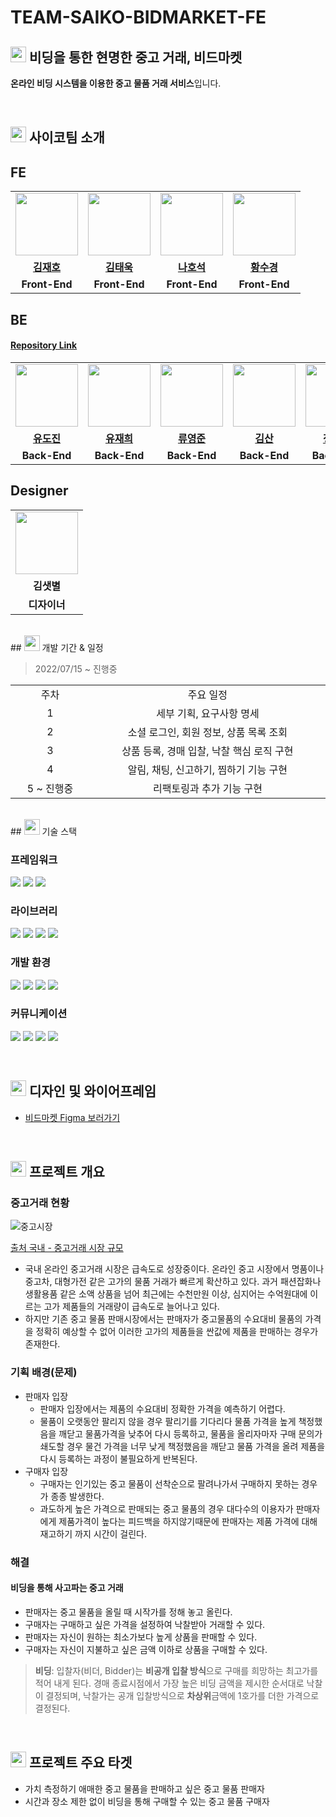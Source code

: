 # TEAM-SAIKO-BIDMARKET-FE

## <img height="25px" src="https://user-images.githubusercontent.com/50071076/184506573-ed624123-2e8f-430c-9165-0bce79d1e13d.png" /> 비딩을 통한 현명한 중고 거래, 비드마켓

**온라인 비딩 시스템을 이용한 중고 물품 거래 서비스**입니다.

<br/>

## <img height="25px" src="https://user-images.githubusercontent.com/50071076/184506573-ed624123-2e8f-430c-9165-0bce79d1e13d.png" /> 사이코팀 소개

## FE

<table>
  <tr>
    <td>
      <a href="https://github.com/wogha95">
        <img src="https://avatars.githubusercontent.com/u/75886763?v=4" width="100px" />
      </a>
    </td>
    <td>
      <a href="https://github.com/taewook1">
        <img src="https://avatars.githubusercontent.com/u/67237560?v=4" width="100px" />
      </a>
    </td>
    <td>
      <a href="https://github.com/HoseokNa">
        <img src="https://avatars.githubusercontent.com/u/16220817?v=4" width="100px" />
      </a>
    </td>
    <td>
      <a href="https://github.com/sukyeongh">
        <img src="https://avatars.githubusercontent.com/u/50071076?v=4" width="100px" />
      </a>
    </td>
  </tr>
  <tr>
    <td align="center"><b><a href="https://github.com/wogha95">김재호</a></b></td>
    <td align="center"><b><a href="https://github.com/taewook1">김태욱</a></b></td>
    <td align="center"><b><a href="https://github.com/HoseokNa">나호석</a></b></td>
    <td align="center"><b><a href="https://github.com/sukyeongh">황수경</a></b></td>
  </tr>
  <tr>
    <td align="center"><b>Front-End</b></td>
    <td align="center"><b>Front-End</b></td>
    <td align="center"><b>Front-End</b></td>
    <td align="center"><b>Front-End</b></td>
  </tr>
</table>

## BE

#### [Repository Link](https://github.com/prgrms-web-devcourse/Team-Saiko-BidMarket-BE)

<table>
  <tr>
    <td>
      <a href="https://github.com/dojinyou">
        <img src="https://avatars.githubusercontent.com/u/61923768?v=4" width="100px" />
      </a>
    </td>
    <td>
      <a href="https://github.com/UJ15">
        <img src="https://avatars.githubusercontent.com/u/57293011?v=4" width="100px" />
      </a>
    </td>
    <td>
      <a href="https://github.com/ecvheo1">
        <img src="https://avatars.githubusercontent.com/u/78195316?v=4" width="100px" />
      </a>
    </td>
    <td>
      <a href="https://github.com/waterfogSW">
        <img src="https://avatars.githubusercontent.com/u/28651727?v=4" width="100px" />
      </a>
    </td>
    <td>
      <a href="https://github.com/gkdud583">
        <img src="https://avatars.githubusercontent.com/u/60775067?v=4" width="100px" />
      </a>
    </td>
  </tr>
   <tr>
    <td align="center"><b><a href="https://github.com/dojinyou">유도진</a></b></td>
    <td align="center"><b><a href="https://github.com/UJ15">유재희</a></b></td>
    <td align="center"><b><a href="https://github.com/ecvheo1">류영준</a></b></td>
    <td align="center"><b><a href="https://github.com/waterfogSW">김산</a></b></td>
    <td align="center"><b><a href="https://github.com/gkdud583">정하영</a></b></td>
  </tr>
  <tr>
    <td align="center"><b>Back-End</b></td>
    <td align="center"><b>Back-End</b></td>
    <td align="center"><b>Back-End</b></td>
    <td align="center"><b>Back-End</b></td>
    <td align="center"><b>Back-End</b></td>
  </tr>
</table>

## Designer

<table>
  <tr>
    <td>
      <img src="https://ca.slack-edge.com/T03S7V29UPJ-U03RX12ESP3-86a11c76c0d2-512" width="100px" />
    </td>
  </tr>
   <tr>
    <td align="center"><b>김샛별</b></td>
  </tr>
  <tr>
    <td align="center"><b>디자이너</b></td>
  </tr>
</table>

<br/>
## <img height="25px" src="https://user-images.githubusercontent.com/50071076/184506573-ed624123-2e8f-430c-9165-0bce79d1e13d.png" /> 개발 기간 & 일정

> 2022/07/15 ~ 진행중

<table>
  <tr>
    <td align="center" width="150px">주차</td>
    <td align="center" width="500px">주요 일정</td>
  </tr>
  <tr>
    <td align="center">1</td>
    <td align="center">세부 기획, 요구사항 명세</td>
  </tr>
  <tr>
    <td align="center">2</td>
    <td align="center">소셜 로그인, 회원 정보, 상품 목록 조회</td>
  </tr>
  <tr>
    <td align="center">3</td>
    <td align="center">상품 등록, 경매 입찰, 낙찰 핵심 로직 구현</td>
  </tr>
  <tr>
    <td align="center">4</td>
    <td align="center">알림, 채팅, 신고하기, 찜하기 기능 구현</td>
  </tr>
  <tr>
    <td align="center">5 ~ 진행중</td>
    <td align="center">리팩토링과 추가 기능 구현</td>
  </tr>
</table>

<br/>
## <img height="25px" src="https://user-images.githubusercontent.com/50071076/184506573-ed624123-2e8f-430c-9165-0bce79d1e13d.png" /> 기술 스택

### 프레임워크

<img src="https://img.shields.io/badge/Typescript-4.7.4-3776AB?style=for-the-badge"> <img src="https://img.shields.io/badge/React-18.2.0-61DAFB?style=for-the-badge"> <img src="https://img.shields.io/badge/Next.js-12.2.3-000000?style=for-the-badge">

### 라이브러리

<img src="https://img.shields.io/badge/React Query-4.0.10-FF4154?style=for-the-badge"> <img src="https://img.shields.io/badge/Eslint-8.20.0-4B32C3?style=for-the-badge"> <img src="https://img.shields.io/badge/Prettier-2.7.1-F7B93E?style=for-the-badge"> <img src="https://img.shields.io/badge/Chakra UI-2.0.4-319795?style=for-the-badge">

### 개발 환경

<img src="https://img.shields.io/badge/VSCODE-007ACC?style=for-the-badge&logo=visual studio code&logoColor=white"> <img src="https://img.shields.io/badge/NPM-^8-CB3837?style=for-the-badge"> <img src="https://img.shields.io/badge/Node.js-^16-339933?style=for-the-badge"> <img src="https://img.shields.io/badge/Webpack-^5-8DD6F9?style=for-the-badge">

### 커뮤니케이션

<img src="https://img.shields.io/badge/Notion-000000?style=for-the-badge&logo=Notion&logoColor=white"> <img src="https://img.shields.io/badge/Slack-4A154B?style=for-the-badge&logo=Slack&logoColor=white"> <img src="https://img.shields.io/badge/Discord-5865F2?style=for-the-badge&logo=Discord&logoColor=white"> <img src="https://img.shields.io/badge/Figma-F24E1E?style=for-the-badge&logo=Discord&logoColor=white">

<br />

## <img height="25px" src="https://user-images.githubusercontent.com/50071076/184506573-ed624123-2e8f-430c-9165-0bce79d1e13d.png" /> 디자인 및 와이어프레임

- [비드마켓 Figma 보러가기](https://www.figma.com/file/bKGr5M3qtpqkE9FRBq6Sax/%EB%B9%84%EB%93%9C%EB%A7%88%EC%BC%93?node-id=0%3A1)

<br />

## <img height="25px" src="https://user-images.githubusercontent.com/50071076/184506573-ed624123-2e8f-430c-9165-0bce79d1e13d.png" /> 프로젝트 개요

### 중고거래 현황

![중고시장](https://thumb.mt.co.kr/06/2021/08/2021080212122825737_1.jpg/dims/optimize/)

[출처 국내 - 중고거래 시장 규모](https://news.mt.co.kr/mtview.php?no=2021080212122825737)

- 국내 온라인 중고거래 시장은 급속도로 성장중이다. 온라인 중고 시장에서 명품이나 중고차, 대형가전 같은 고가의 물품 거래가 빠르게 확산하고 있다. 과거 패션잡화나 생활용품 같은 소액 상품을 넘어 최근에는 수천만원 이상, 심지어는 수억원대에 이르는 고가 제품들의 거래량이 급속도로 늘어나고 있다.
- 하지만 기존 중고 물품 판매시장에서는 판매자가 중고물품의 수요대비 물품의 가격을 정확히 예상할 수 없어 이러한 고가의 제품들을 싼값에 제품을 판매하는 경우가 존재한다.

### 기획 배경(문제)

- 판매자 입장
  - 판매자 입장에서는 제품의 수요대비 정확한 가격을 예측하기 어렵다.
  - 물품이 오랫동안 팔리지 않을 경우 팔리기를 기다리다 물품 가격을 높게 책정했음을 깨닫고 물품가격을 낮추어 다시 등록하고, 물품을 올리자마자 구매 문의가 쇄도할 경우 물건 가격을 너무 낮게 책정했음을 깨닫고 물품 가격을 올려 제품을 다시 등록하는 과정이 불필요하게 반복된다.
- 구매자 입장
  - 구매자는 인기있는 중고 물품이 선착순으로 팔려나가서 구매하지 못하는 경우가 종종 발생한다.
  - 과도하게 높은 가격으로 판매되는 중고 물품의 경우 대다수의 이용자가 판매자에게 제품가격이 높다는 피드백을 하지않기때문에 판매자는 제품 가격에 대해 재고하기 까지 시간이 걸린다.

### 해결

#### 비딩을 통해 사고파는 중고 거래

- 판매자는 중고 물품을 올릴 때 시작가를 정해 놓고 올린다.
- 구매자는 구매하고 싶은 가격을 설정하여 낙찰받아 거래할 수 있다.
- 판매자는 자신이 원하는 최소가보다 높게 상품을 판매할 수 있다.
- 구매자는 자신이 지불하고 싶은 금액 이하로 상품을 구매할 수 있다.

> **비딩**: 입찰자(비더, Bidder)는 **비공개 입찰 방식**으로 구매를 희망하는 최고가를 적어 내게 된다. 경매 종료시점에서 가장 높은 비딩 금액을 제시한 순서대로 낙찰이 결정되며, 낙찰가는 공개 입찰방식으로 **차상위**금액에 1호가를 더한 가격으로 결정된다.

<br/>

## <img height="25px" src="https://user-images.githubusercontent.com/50071076/184506573-ed624123-2e8f-430c-9165-0bce79d1e13d.png" /> 프로젝트 주요 타겟

- 가치 측정하기 애매한 중고 물품을 판매하고 싶은 중고 물품 판매자
- 시간과 장소 제한 없이 비딩을 통해 구매할 수 있는 중고 물품 구매자
